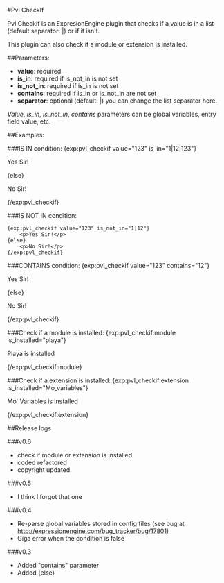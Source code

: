 #Pvl CheckIf

Pvl Checkif is an ExpresionEngine plugin that checks if a value is in a list (default separator: |) or if it isn't.

This plugin can also check if a module or extension is installed.

##Parameters:

- **value**: required
- **is_in**: required if is_not_in is not set
- **is_not_in**: required if is_in is not set
- **contains**: required if is_in or is_not_in are not set
- **separator**: optional (default: |) you can change the list separator here.

*Value*, *is_in*, *is_not_in*, *contains* parameters can be global variables, entry field value, etc.

##Examples:
	
###IS IN condition:
	{exp:pvl_checkif value="123" is_in="1|12|123"}
		<p>Yes Sir!</p>
	{else}
		<p>No Sir!</p>
	{/exp:pvl_checkif}

###IS NOT IN condition:
	
	{exp:pvl_checkif value="123" is_not_in="1|12"}
		<p>Yes Sir!</p>
	{else}
		<p>No Sir!</p>
	{/exp:pvl_checkif}

###CONTAINS condition:
	{exp:pvl_checkif value="123" contains="12"}
		<p>Yes Sir!</p>
	{else}
		<p>No Sir!</p>
	{/exp:pvl_checkif}



###Check if a module is installed:
	{exp:pvl_checkif:module is_installed="playa"}
		<p>Playa is installed</p>
	{/exp:pvl_checkif:module}

###Check if a extension is installed:
	{exp:pvl_checkif:extension is_installed="Mo_variables"}
		<p>Mo' Variables is installed</p>
	{/exp:pvl_checkif:extension}




##Release logs

###v0.6
- check if module or extension is installed
- coded refactored
- copyright updated

###v0.5
- I think I forgot that one

###v0.4
- Re-parse global variables stored in config files (see bug at http://expressionengine.com/bug_tracker/bug/17801)
- Giga error when the condition is false

###v0.3
- Added "contains" parameter
- Added {else}
